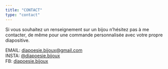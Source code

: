 ```yaml
---
title: "CONTACT"
type: "contact"
---
```


Si vous souhaitez un renseignement sur un bijou n’hésitez pas à me contacter, de même pour une commande personnalisée avec votre propre diapositive.

EMAIL: diapoesie.bijoux@gmail.com  
INSTA: [@diapoesie.bijoux](https://www.instagram.com/diapoesie.bijoux/?igshid=YmMyMTA2M2Y%3D)  
FB: [diapoesie.bijoux](https://www.facebook.com/profile.php?id=100088489916733)